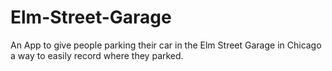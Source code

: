 # Elm-Street-Garage
An App to give people parking their car in the Elm Street Garage in Chicago a way to easily record where they parked.
